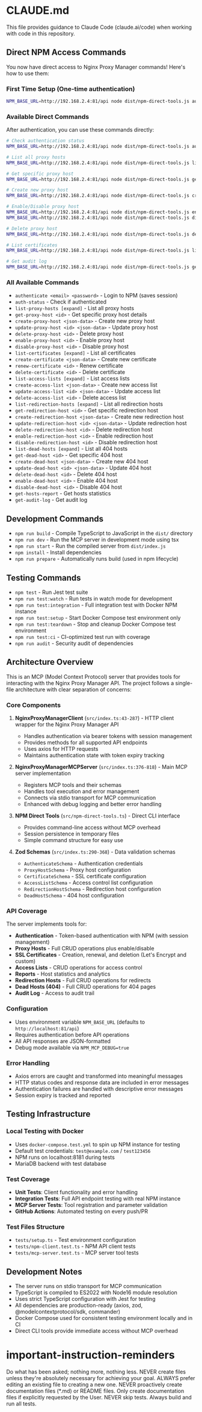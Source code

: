 # CLAUDE.md

This file provides guidance to Claude Code (claude.ai/code) when working with code in this repository.

## Direct NPM Access Commands

You now have direct access to Nginx Proxy Manager commands! Here's how to use them:

### First Time Setup (One-time authentication)
```bash
NPM_BASE_URL=http://192.168.2.4:81/api node dist/npm-direct-tools.js authenticate me@adamgell.com wfy6gfa8EVB_gzy0gwh
```

### Available Direct Commands

After authentication, you can use these commands directly:

```bash
# Check authentication status
NPM_BASE_URL=http://192.168.2.4:81/api node dist/npm-direct-tools.js auth-status

# List all proxy hosts
NPM_BASE_URL=http://192.168.2.4:81/api node dist/npm-direct-tools.js list-proxy-hosts

# Get specific proxy host
NPM_BASE_URL=http://192.168.2.4:81/api node dist/npm-direct-tools.js get-proxy-host 22

# Create new proxy host
NPM_BASE_URL=http://192.168.2.4:81/api node dist/npm-direct-tools.js create-proxy-host '{"domain_names":["test.example.com"],"forward_scheme":"http","forward_host":"localhost","forward_port":3000,"enabled":true}'

# Enable/Disable proxy host
NPM_BASE_URL=http://192.168.2.4:81/api node dist/npm-direct-tools.js enable-proxy-host 32
NPM_BASE_URL=http://192.168.2.4:81/api node dist/npm-direct-tools.js disable-proxy-host 32

# Delete proxy host
NPM_BASE_URL=http://192.168.2.4:81/api node dist/npm-direct-tools.js delete-proxy-host 32

# List certificates
NPM_BASE_URL=http://192.168.2.4:81/api node dist/npm-direct-tools.js list-certificates

# Get audit log
NPM_BASE_URL=http://192.168.2.4:81/api node dist/npm-direct-tools.js get-audit-log
```

### All Available Commands

- `authenticate <email> <password>` - Login to NPM (saves session)
- `auth-status` - Check if authenticated
- `list-proxy-hosts [expand]` - List all proxy hosts
- `get-proxy-host <id>` - Get specific proxy host details
- `create-proxy-host <json-data>` - Create new proxy host
- `update-proxy-host <id> <json-data>` - Update proxy host
- `delete-proxy-host <id>` - Delete proxy host
- `enable-proxy-host <id>` - Enable proxy host
- `disable-proxy-host <id>` - Disable proxy host
- `list-certificates [expand]` - List all certificates
- `create-certificate <json-data>` - Create new certificate
- `renew-certificate <id>` - Renew certificate
- `delete-certificate <id>` - Delete certificate
- `list-access-lists [expand]` - List access lists
- `create-access-list <json-data>` - Create new access list
- `update-access-list <id> <json-data>` - Update access list
- `delete-access-list <id>` - Delete access list
- `list-redirection-hosts [expand]` - List all redirection hosts
- `get-redirection-host <id>` - Get specific redirection host
- `create-redirection-host <json-data>` - Create new redirection host
- `update-redirection-host <id> <json-data>` - Update redirection host
- `delete-redirection-host <id>` - Delete redirection host
- `enable-redirection-host <id>` - Enable redirection host
- `disable-redirection-host <id>` - Disable redirection host
- `list-dead-hosts [expand]` - List all 404 hosts
- `get-dead-host <id>` - Get specific 404 host
- `create-dead-host <json-data>` - Create new 404 host
- `update-dead-host <id> <json-data>` - Update 404 host
- `delete-dead-host <id>` - Delete 404 host
- `enable-dead-host <id>` - Enable 404 host
- `disable-dead-host <id>` - Disable 404 host
- `get-hosts-report` - Get hosts statistics
- `get-audit-log` - Get audit log

## Development Commands

- `npm run build` - Compile TypeScript to JavaScript in the `dist/` directory
- `npm run dev` - Run the MCP server in development mode using tsx
- `npm run start` - Run the compiled server from `dist/index.js`
- `npm install` - Install dependencies
- `npm run prepare` - Automatically runs build (used in npm lifecycle)

## Testing Commands

- `npm test` - Run Jest test suite
- `npm run test:watch` - Run tests in watch mode for development
- `npm run test:integration` - Full integration test with Docker NPM instance
- `npm run test:setup` - Start Docker Compose test environment only
- `npm run test:teardown` - Stop and cleanup Docker Compose test environment
- `npm run test:ci` - CI-optimized test run with coverage
- `npm run audit` - Security audit of dependencies

## Architecture Overview

This is an MCP (Model Context Protocol) server that provides tools for interacting with the Nginx Proxy Manager API. The project follows a single-file architecture with clear separation of concerns:

### Core Components

1. **NginxProxyManagerClient** (`src/index.ts:43-287`) - HTTP client wrapper for the Nginx Proxy Manager API
   - Handles authentication via bearer tokens with session management
   - Provides methods for all supported API endpoints
   - Uses axios for HTTP requests
   - Maintains authentication state with token expiry tracking

2. **NginxProxyManagerMCPServer** (`src/index.ts:376-818`) - Main MCP server implementation
   - Registers MCP tools and their schemas
   - Handles tool execution and error management
   - Connects via stdio transport for MCP communication
   - Enhanced with debug logging and better error handling

3. **NPM Direct Tools** (`src/npm-direct-tools.ts`) - Direct CLI interface
   - Provides command-line access without MCP overhead
   - Session persistence in temporary files
   - Simple command structure for easy use

4. **Zod Schemas** (`src/index.ts:290-368`) - Data validation schemas
   - `AuthenticateSchema` - Authentication credentials
   - `ProxyHostSchema` - Proxy host configuration
   - `CertificateSchema` - SSL certificate configuration
   - `AccessListSchema` - Access control list configuration
   - `RedirectionHostSchema` - Redirection host configuration
   - `DeadHostSchema` - 404 host configuration

### API Coverage

The server implements tools for:
- **Authentication** - Token-based authentication with NPM (with session management)
- **Proxy Hosts** - Full CRUD operations plus enable/disable
- **SSL Certificates** - Creation, renewal, and deletion (Let's Encrypt and custom)
- **Access Lists** - CRUD operations for access control
- **Reports** - Host statistics and analytics
- **Redirection Hosts** - Full CRUD operations for redirects
- **Dead Hosts (404)** - Full CRUD operations for 404 pages
- **Audit Log** - Access to audit trail

### Configuration

- Uses environment variable `NPM_BASE_URL` (defaults to `http://localhost:81/api`)
- Requires authentication before API operations
- All API responses are JSON-formatted
- Debug mode available via `NPM_MCP_DEBUG=true`

### Error Handling

- Axios errors are caught and transformed into meaningful messages
- HTTP status codes and response data are included in error messages
- Authentication failures are handled with descriptive error messages
- Session expiry is tracked and reported

## Testing Infrastructure

### Local Testing with Docker
- Uses `docker-compose.test.yml` to spin up NPM instance for testing
- Default test credentials: `test@example.com` / `test123456`
- NPM runs on localhost:8181 during tests
- MariaDB backend with test database

### Test Coverage
- **Unit Tests**: Client functionality and error handling
- **Integration Tests**: Full API endpoint testing with real NPM instance
- **MCP Server Tests**: Tool registration and parameter validation
- **GitHub Actions**: Automated testing on every push/PR

### Test Files Structure
- `tests/setup.ts` - Test environment configuration
- `tests/npm-client.test.ts` - NPM API client tests
- `tests/mcp-server.test.ts` - MCP server tool tests

## Development Notes

- The server runs on stdio transport for MCP communication
- TypeScript is compiled to ES2022 with Node16 module resolution
- Uses strict TypeScript configuration with Jest for testing
- All dependencies are production-ready (axios, zod, @modelcontextprotocol/sdk, commander)
- Docker Compose used for consistent testing environment locally and in CI
- Direct CLI tools provide immediate access without MCP overhead

# important-instruction-reminders
Do what has been asked; nothing more, nothing less.
NEVER create files unless they're absolutely necessary for achieving your goal.
ALWAYS prefer editing an existing file to creating a new one.
NEVER proactively create documentation files (*.md) or README files. Only create documentation files if explicitly requested by the User.
NEVER skip tests. Always build and run all tests.
